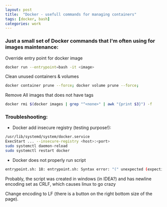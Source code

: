 ```yaml
---
layout: post
title:  "Docker - usefull commands for managing containers"
tags: [docker, bash]
categories: work
---
```


### Just a small set of Docker commands that I'm often using for images maintenance:

Override entry point for docker image
```bash
docker run --entrypoint=bash -it <image>
```

Clean unused containers & volumes
```bash
docker container prune --force; docker volume prune --force;
```

Remove All images that does not have tags
```bash
docker rmi $(docker images | grep "^<none>" | awk "{print $3}") -f
```


### Troubleshooting:

* Docker add insecure registry (testing purpose!):

```bash
/usr/lib/systemd/system/docker.service
ExecStart ... --insecure-registry <host>:<port>
sudo systemctl daemon-reload
sudo systemctl restart docker
```

* Docker does not properly run script

```bash
entrypoint.sh: 18: entrypoint.sh: Syntax error: "(" unexpected (expecting "}")
```

Probably, the script was created in windows (in IDEA?) and has newline encoding set as CRLF, which causes linux to go crazy

Change encoding to LF (there is a button on the right bottom size of the page).
